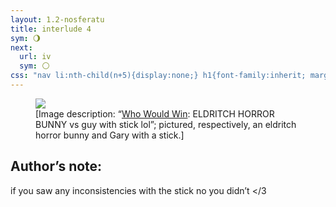 ```yaml
---
layout: 1.2-nosferatu
title: interlude 4
sym: 🌖︎
next:
  url: iv
  sym: 🌕︎
css: "nav li:nth-child(n+5){display:none;} h1{font-family:inherit; margin:2.5em auto 3em;} main,figcaption{text-align:center;} p,figcaption{max-width:425px;} i em{font-style:normal;} figcaption a{text-underline-offset:.15em; text-decoration-color:#606060;} figcaption{font-size:.65em;} figure{margin-bottom:3em;} #an{text-align:left; color:#bfbfbf; max-width:400px; margin:0 auto 3em; background:#202020; padding:.5em} #an h2{border-bottom:1px solid; color:#808080; font-weight:normal; margin:0;} #an p{margin:.75em .5em .5em 1em /*normally 1em on both sides but i Had to do a typography*/; font-size:.85em;} #an a{font-weight:normal; transition:none;} "
---
```

<figure><img src="{%include url.html%}/assets/img/au/ripstickguy.jpg"/>
<figcaption>[Image description: “<a href="https://knowyourmeme.com/memes/who-would-win" class="ext">Who Would Win</a>: <strong style="font-weight:normal; text-transform:uppercase;">eldritch horror bunny</strong> vs guy with stick lol”; pictured, respectively, an eldritch horror bunny and Gary with a stick.]</figcaption></figure>

<div id="an"><h2 class="book">Author’s note:</h2>
<p>if you saw any inconsistencies with the stick no you didn’t &lt;/3</p></div>